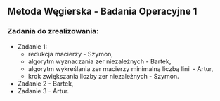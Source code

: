 ## Metoda Węgierska - Badania Operacyjne 1

### Zadania do zrealizowania:
* Zadanie 1:
  * redukcja macierzy - Szymon,
  * algorytm wyznaczania zer niezależnych - Bartek,
  * algorytm wykreślania zer macierzy minimalną liczbą linii - Artur,
  * krok zwiększania liczby zer niezależnych - Szymon.
* Zadanie 2 - Bartek,
* Zadanie 3 - Artur.
